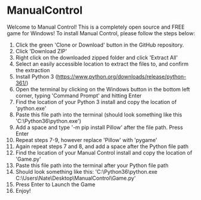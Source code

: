 # ManualControl

Welcome to Manual Control! This is a completely open source and FREE game for Windows!
To install Manual Control, please follow the steps below:

1. Click the green 'Clone or Download' button in the GitHub repository.
2. Click 'Download ZIP'
3. Right click on the downloaded zipped folder and click 'Extract All'
4. Select an easily accessible location to extract the files to, and confirm the extraction
5. Install Python 3 (https://www.python.org/downloads/release/python-361/)
6. Open the terminal by clicking on the Windows button in the bottom left corner, typing 'Command Prompt' and hitting Enter
7. Find the location of your Python 3 install and copy the location of 'python.exe'
8. Paste this file path into the terminal (should look something like this 'C:\Python36\python.exe')
9. Add a space and type '-m pip install Pillow' after the file path. Press Enter
10. Repeat steps 7-9, however replace 'Pillow' with 'pygame'
11. Again repeat steps 7 and 8, and add a space after the Python file path
12. Find the location of your Manual Control install and copy the location of 'Game.py'
13. Paste this file path into the terminal after your Python file path
14. Should look something like this: 'C:\Python36\python.exe C:\Users\Nate\Desktop\ManualControl\Game.py'
15. Press Enter to Launch the Game
16. Enjoy!
